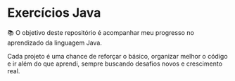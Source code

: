 # Exercícios Java
📚 O objetivo deste repositório é acompanhar meu progresso no aprendizado da linguagem Java. 

Cada projeto é uma chance de reforçar o básico, organizar melhor o código e ir além do que aprendi, sempre buscando desafios novos e crescimento real.

